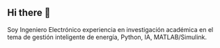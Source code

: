 ## Hi there 👋

Soy Ingeniero Electrónico experiencia en investigación académica en el tema de gestión inteligente de energía, Python, IA, MATLAB/Simulink.

<!--
**Wizardlyfix/Wizardlyfix** is a ✨ _special_ ✨ repository because its `README.md` (this file) appears on your GitHub profile.

Here are some ideas to get you started:

- 🔭 I’m currently working on ...
- 🌱 I’m currently learning ...
- 👯 I’m looking to collaborate on ...
- 🤔 I’m looking for help with ...
- 💬 Ask me about ...
- 📫 How to reach me: ...
- 😄 Pronouns: ...
- ⚡ Fun fact: ...
-->
